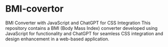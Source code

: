 # BMI-covertor
BMI Converter with JavaScript and ChatGPT for CSS Integration This repository contains a BMI (Body Mass Index) converter developed using JavaScript for functionality and ChatGPT for seamless CSS integration and design enhancement in a web-based application.
